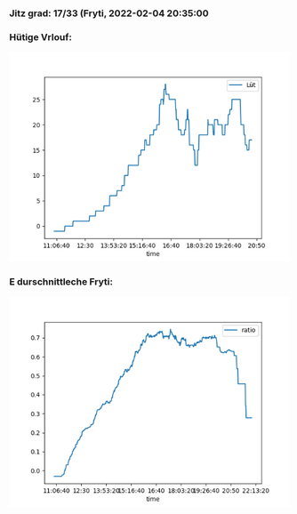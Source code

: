 ### Jitz grad: 17/33 (Fryti, 2022-02-04 20:35:00

### Hütige Vrlouf:
![Graph](Today.png)

### E durschnittleche Fryti:
![Graph](Fryti.png)